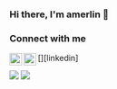 ### Hi there, I'm amerlin 👋

### Connect with me
[<img align="left" alt="antoniomerlin | StackOverflow" width="22" src="https://cdn.jsdelivr.net/npm/simple-icons@v3/icons/stackoverflow.svg" />][stackoverflow]
[<img align="left" alt="antoniomerlin | LinkedIn" width="22" src="https://cdn.jsdelivr.net/npm/simple-icons@v3/icons/linkedin.svg" />][linkedin]

[stackoverflow]: https://stackoverflow.com/users/4796394/antoniomerlin

![](https://komarev.com/ghpvc/?username=antoniomerlin&style=flat-square)
![](https://hit.yhype.me/github/profile?user_id=4397319)

<!--
**antoniomerlin/antoniomerlin** is a ✨ _special_ ✨ repository because its `README.md` (this file) appears on your GitHub profile.

Here are some ideas to get you started:

- 🔭 I’m currently working on ...
- 🌱 I’m currently learning ...
- 👯 I’m looking to collaborate on ...
- 🤔 I’m looking for help with ...
- 💬 Ask me about ...
- 📫 How to reach me: ...
- 😄 Pronouns: ...
- ⚡ Fun fact: ...
-->
